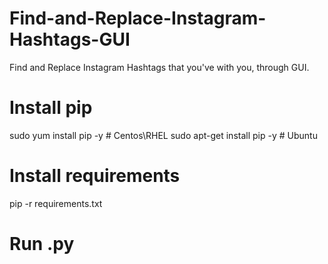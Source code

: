 # Find-and-Replace-Instagram-Hashtags-GUI
Find and Replace Instagram Hashtags that you've with you, through GUI.

# Install pip
sudo yum install pip -y # Centos\RHEL
sudo apt-get install pip -y # Ubuntu

# Install requirements
pip -r requirements.txt 

# Run .py
